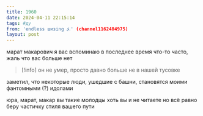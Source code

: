 ```yaml
---
title: 1960
date: 2024-04-11 22:15:14
tags: #ду
from: 'endless шизing ⍼' (channel1162404975)
layout: post
---
```


марат макарович я вас вспоминаю в последнее время что-то часто, жаль что вас больше нет 
> [!info]
> он не умер, просто давно больше не в нашей тусовке



заметил, что некоторые люди, ушедшие с башни, становятся моими фантомными (?) идолами

юра, марат, макар вы такие молодцы хоть вы и не читаете но всё равно беру частичку стиля вашего пути


